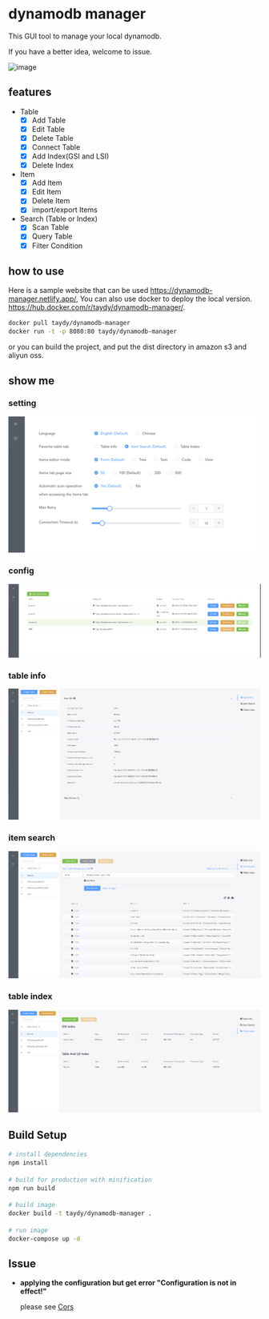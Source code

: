 # dynamodb manager

This GUI tool to manage your local dynamodb.

If you have a better idea, welcome to issue.

![image](https://github.com/YoyaTeam/images/blob/master/dynamodb-manager/dynamodb-manager.gif)

## features

* Table
  * [x] Add Table
  * [x] Edit Table
  * [x] Delete Table
  * [x] Connect Table
  * [x] Add Index(GSI and LSI)
  * [x] Delete Index
* Item
  * [x] Add Item
  * [x] Edit Item
  * [x] Delete Item
  * [x] import/export Items
* Search (Table or Index)
  * [x] Scan Table 
  * [x] Query Table 
  * [x] Filter Condition 

## how to use

Here is a sample website that can be used https://dynamodb-manager.netlify.app/, 
You can also use docker to deploy the local version. https://hub.docker.com/r/taydy/dynamodb-manager/.
``` bash
docker pull taydy/dynamodb-manager
docker run -t -p 8080:80 taydy/dynamodb-manager
```
or you can build the project, and put the dist directory in amazon s3 and aliyun oss.

## show me
### setting
![image](https://github.com/YoyaTeam/images/blob/master/dynamodb-manager/setting.png)

### config
![image](https://github.com/YoyaTeam/images/blob/master/dynamodb-manager/config.png)

### table info
![image](https://github.com/YoyaTeam/images/blob/master/dynamodb-manager/tableinfo.png)

### item search
![image](https://github.com/YoyaTeam/images/blob/master/dynamodb-manager/item_search.png)

### table index
![image](https://github.com/YoyaTeam/images/blob/master/dynamodb-manager/index.png)

## Build Setup

``` bash
# install dependencies
npm install

# build for production with minification
npm run build

# build image
docker build -t taydy/dynamodb-manager .

# run image
docker-compose up -d
```

## Issue
-  **applying the configuration but get error "Configuration is not in effect!"**

    please see [Cors](https://github.com/YoyaTeam/dynamodb-manager/issues/9) 
